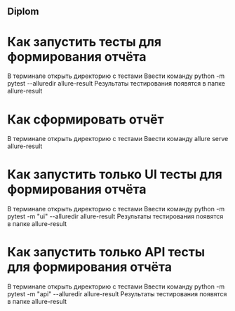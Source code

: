 ## Diplom
# Как запустить тесты для формирования отчёта
В терминале открыть директорию с тестами
Ввести команду python -m pytest --alluredir allure-result
Результаты тестирования появятся в папке allure-result
# Как сформировать отчёт
В терминале открыть директорию с тестами
Ввести команду allure serve allure-result
# Как запустить только UI тесты для формирования отчёта
В терминале открыть директорию с тестами
Ввести команду python -m pytest -m "ui" --alluredir allure-result
Результаты тестирования появятся в папке allure-result
# Как запустить только API тесты для формирования отчёта
В терминале открыть директорию с тестами
Ввести команду python -m pytest -m "api" --alluredir allure-result
Результаты тестирования появятся в папке allure-result

